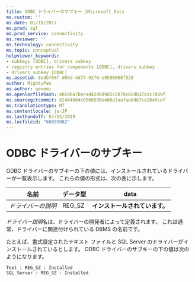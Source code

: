 ```yaml
---
title: ODBC ドライバーのサブキー |Microsoft Docs
ms.custom: ''
ms.date: 01/19/2017
ms.prod: sql
ms.prod_service: connectivity
ms.reviewer: ''
ms.technology: connectivity
ms.topic: conceptual
helpviewer_keywords:
- subkeys [ODBC], drivers subkey
- registry entries for components [ODBC], drivers subkey
- drivers subkey [ODBC]
ms.assetid: 8edbf68f-d05d-4d77-92f6-e9500008f520
author: MightyPen
ms.author: genemi
ms.openlocfilehash: eb54ba7becad42d8d9d2c2870c02db37a3c7d89f
ms.sourcegitcommit: b2464064c0566590e486a3aafae6d67ce2645cef
ms.translationtype: MT
ms.contentlocale: ja-JP
ms.lasthandoff: 07/15/2019
ms.locfileid: "68093982"
---
```

# <a name="odbc-drivers-subkey"></a>ODBC ドライバーのサブキー
ODBC ドライバーのサブキーの下の値には、インストールされているドライバーが一覧表示します。 これらの値の形式は、次の表に示します。  
  
|名前|データ型|data|  
|----------|---------------|----------|  
|*ドライバーの説明*|REG_SZ|**インストールされています。**|  
  
 *ドライバー説明*名は、ドライバーの開発者によって定義されます。 これは通常、ドライバーに関連付けられている DBMS の名前です。  
  
 たとえば、書式設定されたテキスト ファイルと SQL Server のドライバーがインストールされているとします。 ODBC ドライバーのサブキーの下の値は次のようになります。  
  
```  
Text : REG_SZ : Installed  
SQL Server : REG_SZ : Installed  
```
